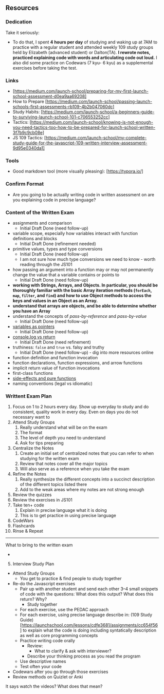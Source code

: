 
## Resources

### Dedication

Take it seriously:

*  To do that, I spent **4 hours per day** of studying and waking up at 7AM to practice with a regular student and attended weekly 109 study groups held by Elizabeth (advanced student) or Dalton(TA). **I rewrote notes, practiced explaining code with words and articulating code out loud.** I also did some practice on Codewars (7 kyu- 6 kyu) as a supplemental exercises before taking the test.



### Links

* [https://medium.com/launch-school/preparing-for-my-first-launch-school-assessment-d0ea9aa69208]
* How to Prepare [https://medium.com/launch-school/passing-launch-schools-first-assessments-rb109-4b2b047060dc]
* Study Habits: [https://medium.com/launch-school/a-beginners-guide-to-surviving-launch-school-101-c706553252cc]
* Tactics: [https://medium.com/launch-school/knowing-is-not-enough-you-need-tactics-too-how-to-be-prepared-for-launch-school-written-3f7b9c9cb08e]
* JS 109 Tactics: [https://medium.com/launch-school/my-complete-study-guide-for-the-javascript-109-written-interview-assessment-9d95e0340da1]





### Tools

* Good markdown tool (more visually pleasing): [https://typora.io/]



### Confirm Format

* Are you going to be actually writing code in written assessment on are you explaining code in precise language?



### Content of the Written Exam

- assignments and comparison
  - Initial Draft Done (need follow-up)
- variable scope, especially how variables interact with function definitions and blocks
  - Initial Draft Done (refinement needed)
- primitive values, types and type conversions
  - Initial Draft Done (need follow-up)
  - I am not sure how much type conversions we need to know - worth reading through the JS101
- how passing an argument into a function may or may not permanently change the value that a variable contains or points to
  - Initial Draft Done (need follow-up)
- **working with Strings, Arrays, and Objects. In particular, you should be thoroughly familiar with the basic Array iteration methods (`forEach`, `map`, `filter`, and `find`) and how to use Object methods to access the keys and values in an Object as an Array.**
- **understand that arrays are objects, and be able to determine whether you have an Array**
- understand the concepts of *pass-by-reference* and *pass-by-value*
  - Initial Draft Done (need follow-up)
- [variables as pointers](https://launchschool.com/books/javascript/read/more_stuff#variablesaspointers)
  - Initial Draft Done (need follow-up)
- [console.log vs return](https://launchschool.com/books/javascript/read/basics#expressionsandreturnvalues)
  - Initial Draft Done (need refinement)
- truthiness: `false` and `true` vs. falsy and truthy
  - Initial Draft Done (need follow-up) - dig into more resources online
- function definition and function invocation
- function declarations, function expressions, and arrow functions
- implicit return value of function invocations
- first-class functions
- [side-effects and pure functions](https://launchschool.com/books/javascript/read/functions#sideeffects)
- naming conventions (legal vs idiomatic)



### Writtent Exam Plan

1. Focus on 1 to 2 hours every day. Show up everyday to study and do consistent, quality work in every day. Even on days you do not necessary want to
2. Attend Study Groups
   1. Really understand what will be on the exam
   2. The format
   3. The level of depth you need to understand
   4. Ask for tips preparing
3. Centralize the Notes
   1. Create an initial set of centralized notes that you can refer to when studying for the written exam
   2. Review that notes cover all the major topics
   3. Will also serve as a reference when you take the exam
4. Refine the Notes
   1. Really synthesize the different concepts into a succinct description of the different topics listed there
   2. Add to the weak areas where my notes are not strong enough
5. Review the quizzes
6. Review the exercises in JS101
7. Take ten+ code
   1. Explain in precise language what it is doing
   2. This is to get practice in using precise language
8. CodeWars
9. Flashcards
10. Rinse & Repeat









---





What to bring to the written exam

  * 

5. Interview Study Plan
  * Attend Study Groups
    * You get to practice & find people to study together
  * Re-do the Javascript exercises
    * Pair up with another student and send each other 3–4 small snippets of code with the questions: What does this output? What does this return? Why?
      * Study together
    * For each exercise, use the PEDAC approach
    * For each exercise, using precise language describe in: (109 Study Guide)[https://launchschool.com/lessons/cdfe3681/assignments/cc654f56] to explain what the code is doing including syntatically description as well as core programming concepts
    * Practice writing code orally
      * Review:
        * What to clarify & ask with interviewer?
      * Describe your thinking process as you read the program 
    * Use descriptive names
    * Test often your code
  * Codewars after you go through those exercises
  * Review methods on Quizlet or Anki



It says watch the videos? What does that mean?
